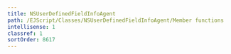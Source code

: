 ```yaml
---
title: NSUserDefinedFieldInfoAgent
path: /EJScript/Classes/NSUserDefinedFieldInfoAgent/Member functions
intellisense: 1
classref: 1
sortOrder: 8617
---
```





